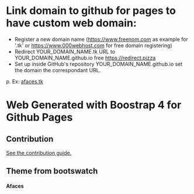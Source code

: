 # Link domain to github for pages to have custom web domain:

- Register a new domain name (https://www.freenom.com as example for '.tk' or https://www.000webhost.com for free domain registering)
- Redirect YOUR_DOMAIN_NAME.tk URL to YOUR_DOMAIN_NAME.github.io free https://redirect.pizza
- Set up inside GitHub's repository YOUR_DOMAIN_NAME.github.io set the domain the correspondant URL.

p. Ex: [afaces.tk](https://afaces.tk)

# Web Generated with Boostrap 4 for Github Pages

## Contribution

[See the contribution guide.](./CONTRIBUTING.md)

## Theme from bootswatch

#### Afaces

